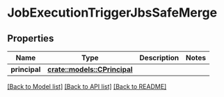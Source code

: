 # JobExecutionTriggerJbsSafeMerge

## Properties

Name | Type | Description | Notes
------------ | ------------- | ------------- | -------------
**principal** | [**crate::models::CPrincipal**](CPrincipal.md) |  | 

[[Back to Model list]](../README.md#documentation-for-models) [[Back to API list]](../README.md#documentation-for-api-endpoints) [[Back to README]](../README.md)


